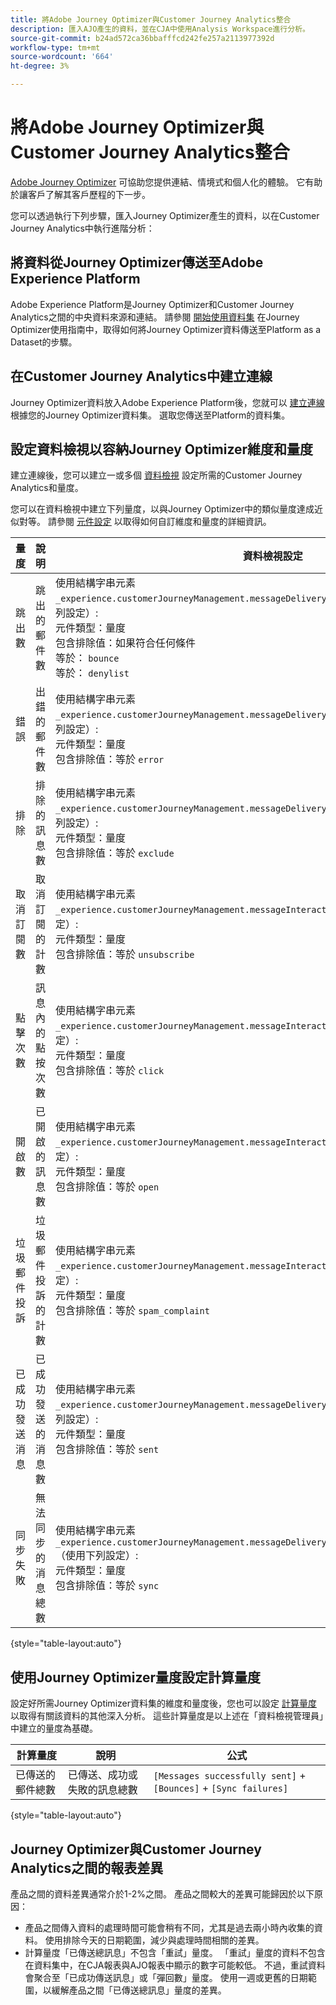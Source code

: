 ```yaml
---
title: 將Adobe Journey Optimizer與Customer Journey Analytics整合
description: 匯入AJO產生的資料，並在CJA中使用Analysis Workspace進行分析。
source-git-commit: b24ad572ca36bbafffcd242fe257a2113977392d
workflow-type: tm+mt
source-wordcount: '664'
ht-degree: 3%

---
```



# 將Adobe Journey Optimizer與Customer Journey Analytics整合

[Adobe Journey Optimizer](https://experienceleague.adobe.com/docs/journey-optimizer/using/get-started/get-started.html?lang=zh-Hant) 可協助您提供連結、情境式和個人化的體驗。 它有助於讓客戶了解其客戶歷程的下一步。

您可以透過執行下列步驟，匯入Journey Optimizer產生的資料，以在Customer Journey Analytics中執行進階分析：

## 將資料從Journey Optimizer傳送至Adobe Experience Platform

Adobe Experience Platform是Journey Optimizer和Customer Journey Analytics之間的中央資料來源和連結。 請參閱 [開始使用資料集](https://experienceleague.adobe.com/docs/journey-optimizer/using/data-management/datasets/get-started-datasets.html) 在Journey Optimizer使用指南中，取得如何將Journey Optimizer資料傳送至Platform as a Dataset的步驟。

## 在Customer Journey Analytics中建立連線

Journey Optimizer資料放入Adobe Experience Platform後，您就可以 [建立連線](/help/connections/create-connection.md) 根據您的Journey Optimizer資料集。 選取您傳送至Platform的資料集。

## 設定資料檢視以容納Journey Optimizer維度和量度

建立連線後，您可以建立一或多個 [資料檢視](/help/data-views/create-dataview.md) 設定所需的Customer Journey Analytics和量度。

您可以在資料檢視中建立下列量度，以與Journey Optimizer中的類似量度達成近似對等。 請參閱 [元件設定](/help/data-views/component-settings/overview.md) 以取得如何自訂維度和量度的詳細資訊。

| 量度 | 說明 | 資料檢視設定 |
| --- | --- | --- |
| 跳出數 | 跳出的郵件數 | 使用結構字串元素 `_experience.customerJourneyManagement.messageDeliveryfeedback.feedbackStatus` （使用下列設定）:<br>元件類型：量度<br>包含排除值：如果符合任何條件<br>等於： `bounce`<br>等於： `denylist` |
| 錯誤 | 出錯的郵件數 | 使用結構字串元素 `_experience.customerJourneyManagement.messageDeliveryfeedback.feedbackStatus` （使用下列設定）:<br>元件類型：量度<br>包含排除值：等於 `error` |
| 排除 | 排除的訊息數 | 使用結構字串元素 `_experience.customerJourneyManagement.messageDeliveryfeedback.feedbackStatus` （使用下列設定）:<br>元件類型：量度<br>包含排除值：等於 `exclude` |
| 取消訂閱數 | 取消訂閱的計數 | 使用結構字串元素 `_experience.customerJourneyManagement.messageInteraction.interactionType` （使用下列設定）:<br>元件類型：量度<br>包含排除值：等於 `unsubscribe` |
| 點擊次數 | 訊息內的點按次數 | 使用結構字串元素 `_experience.customerJourneyManagement.messageInteraction.interactionType` （使用下列設定）:<br>元件類型：量度<br>包含排除值：等於 `click` |
| 開啟數 | 已開啟的訊息數 | 使用結構字串元素 `_experience.customerJourneyManagement.messageInteraction.interactionType` （使用下列設定）:<br>元件類型：量度<br>包含排除值：等於 `open` |
| 垃圾郵件投訴 | 垃圾郵件投訴的計數 | 使用結構字串元素 `_experience.customerJourneyManagement.messageInteraction.interactionType` （使用下列設定）:<br>元件類型：量度<br>包含排除值：等於 `spam_complaint` |
| 已成功發送消息 | 已成功發送的消息數 | 使用結構字串元素 `_experience.customerJourneyManagement.messageDeliveryfeedback.feedbackStatus` （使用下列設定）:<br>元件類型：量度<br>包含排除值：等於 `sent` |
| 同步失敗 | 無法同步的消息總數 | 使用結構字串元素 `_experience.customerJourneyManagement.messageDeliveryfeedback.messageFailure.category` （使用下列設定）:<br>元件類型：量度<br>包含排除值：等於 `sync` |

{style=&quot;table-layout:auto&quot;}

## 使用Journey Optimizer量度設定計算量度

設定好所需Journey Optimizer資料集的維度和量度後，您也可以設定 [計算量度](/help/components/calc-metrics/calc-metr-overview.md) 以取得有關該資料的其他深入分析。 這些計算量度是以上述在「資料檢視管理員」中建立的量度為基礎。

| 計算量度 | 說明 | 公式 |
| --- | --- | --- |
| 已傳送的郵件總數 | 已傳送、成功或失敗的訊息總數 | `[Messages successfully sent]` + `[Bounces]` + `[Sync failures]` |

{style=&quot;table-layout:auto&quot;}

## Journey Optimizer與Customer Journey Analytics之間的報表差異

產品之間的資料差異通常介於1-2%之間。 產品之間較大的差異可能歸因於以下原因：

* 產品之間傳入資料的處理時間可能會稍有不同，尤其是過去兩小時內收集的資料。 使用排除今天的日期範圍，減少與處理時間相關的差異。
* 計算量度「已傳送總訊息」不包含「重試」量度。 「重試」量度的資料不包含在資料集中，在CJA報表與AJO報表中顯示的數字可能較低。 不過，重試資料會聚合至「已成功傳送訊息」或「彈回數」量度。 使用一週或更舊的日期範圍，以緩解產品之間「已傳送總訊息」量度的差異。
